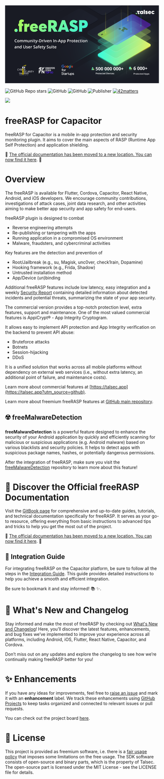 ![FreeRasp](https://raw.githubusercontent.com/talsec/Free-RASP-Community/master/visuals/freeRASP.png)

![GitHub Repo stars](https://img.shields.io/github/stars/talsec/Free-RASP-Community?color=green) ![GitHub](https://img.shields.io/github/license/talsec/Free-RASP-Community) ![GitHub](https://img.shields.io/github/last-commit/talsec/Free-RASP-Community) ![Publisher](https://img.shields.io/pub/publisher/freerasp) [![42matters](https://42matters.com/badges/sdk-installations/talsec)](https://42matters.com/sdks/android/talsec)

[<img src="https://assets.42matters.com/badges/2024/04/rising-star.svg?m=04" width="100"/>](https://42matters.com/sdks/android/talsec)

# freeRASP for Capacitor

freeRASP for Capacitor is a mobile in-app protection and security monitoring plugin. It aims to cover the main aspects of RASP (Runtime App Self Protection) and application shielding.

:loudspeaker: [The official documentation has been moved to a new location. You can now find it here](https://docs.talsec.app/docs-and-articles-portal?utm_source=github). :loudspeaker:

# Overview

The freeRASP is available for Flutter, Cordova, Capacitor, React Native, Android, and iOS developers. We encourage community contributions, investigations of attack cases, joint data research, and other activities aiming to make better app security and app safety for end-users.

freeRASP plugin is designed to combat

- Reverse engineering attempts
- Re-publishing or tampering with the apps
- Running application in a compromised OS environment
- Malware, fraudsters, and cybercriminal activities

Key features are the detection and prevention of

- Root/Jailbreak (e.g., su, Magisk, unc0ver, check1rain, Dopamine)
- Hooking framework (e.g., Frida, Shadow)
- Untrusted installation method
- App/Device (un)binding

Additional freeRASP features include low latency, easy integration and a weekly [Security Report](https://docs.talsec.app/freerasp/security-report?utm_source=github) containing detailed information about detected incidents and potential threats, summarizing the state of your app security.

The commercial version provides a top-notch protection level, extra features, support and maintenance. One of the most valued commercial features is AppiCrypt® - App Integrity Cryptogram.

It allows easy to implement API protection and App Integrity verification on the backend to prevent API abuse:

- Bruteforce attacks
- Botnets
- Session-hijacking
- DDoS

It is a unified solution that works across all mobile platforms without dependency on external web services (i.e., without extra latency, an additional point of failure, and maintenance costs).

Learn more about commercial features at [https://talsec.app](https://talsec.app?utm_source=github).

Learn more about freemium freeRASP features at [GitHub main repository](https://github.com/talsec/Free-RASP-Community).

## :radioactive: freeMalwareDetection
**freeMalwareDetection** is a powerful feature designed to enhance the security of your Android application by quickly and efficiently scanning for malicious or suspicious applications (e.g. Android malware) based on various blacklists and security policies. It helps to detect apps with suspicious package names, hashes, or potentially dangerous permissions.

After the integration of freeRASP, make sure you visit the [freeMalwareDetection](https://github.com/talsec/freeMalwareDetection) repository to learn more about this feature!

# :book: Discover the Official freeRASP Documentation

Visit the [GitBook page](https://docs.talsec.app/freerasp) for comprehensive and up-to-date guides, tutorials, and technical documentation specifically for freeRASP. It serves as your go-to resource, offering everything from basic instructions to advanced tips and tricks to help you get the most out of the project.

:loudspeaker: [The official documentation has been moved to a new location. You can now find it here](https://docs.talsec.app/docs-and-articles-portal?utm_source=github). :loudspeaker:

## :link: Integration Guide

For integrating freeRASP on the Capacitor platform, be sure to follow all the steps in the [Integration Guide](https://docs.talsec.app/freerasp/integration?utm_source=github). This guide provides detailed instructions to help you achieve a smooth and efficient integration.

Be sure to bookmark it and stay informed! :books: :sparkles:.

# :rocket: What's New and Changelog

Stay informed and make the most of freeRASP by checking out [What's New and Changelog](https://docs.talsec.app/freerasp/whats-new-and-changelog?utm_source=github)! Here, you’ll discover the latest features, enhancements, and bug fixes we’ve implemented to improve your experience across all platforms, including Android, iOS, Flutter, React Native, Capacitor, and Cordova. 

Don’t miss out on any updates and explore the changelog to see how we’re continually making freeRASP better for you!

# :sparkles: Enhancements

If you have any ideas for improvements, feel free to [raise an issue](https://github.com/talsec/Free-RASP-Capacitor/issues) and mark it with an **enhancement** label. We track these enhancements using [GitHub Projects](https://docs.github.com/en/issues/planning-and-tracking-with-projects/learning-about-projects/about-projects) to keep tasks organized and connected to relevant issues or pull requests.

You can check out the project board [here](https://github.com/orgs/talsec/projects/2).

# :page_facing_up: License

This project is provided as freemium software, i.e. there is a [fair usage policy](https://docs.talsec.app/freerasp/features-and-pricing-plans#plans-comparison?utm_source=github) that imposes some limitations on the free usage. The SDK software consists of open-source and binary parts, which is the property of Talsec. The open-source part is licensed under the MIT License - see the LICENSE file for details.
